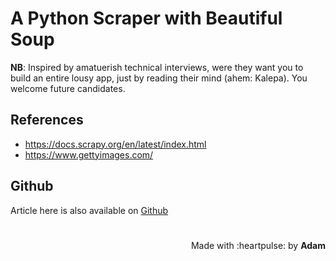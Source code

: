 # A Python Scraper with Beautiful Soup
 <!-- title: A Python Scraper with Beautiful Soup -->

**NB**: Inspired by amatuerish technical interviews, were they want you to build an entire lousy app, just by reading their mind (ahem: Kalepa). You welcome future candidates.

## References

- https://docs.scrapy.org/en/latest/index.html
- https://www.gettyimages.com/


## Github

Article here is also available on [Github](https://github.com/adamd1985/gettyimages-scraper)

#

<div align="right">Made with :heartpulse: by <b>Adam</b></div>
